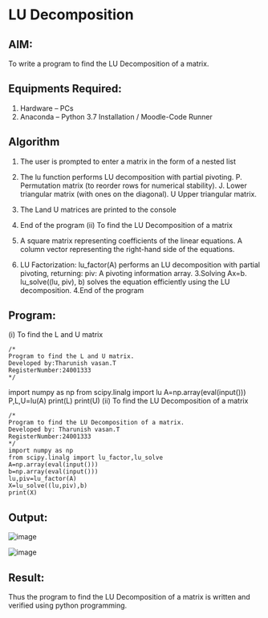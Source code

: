 # LU Decomposition 

## AIM:
To write a program to find the LU Decomposition of a matrix.

## Equipments Required:
1. Hardware – PCs
2. Anaconda – Python 3.7 Installation / Moodle-Code Runner

## Algorithm
1. The user is prompted to enter a matrix in the form of a nested list

2. The lu function performs LU decomposition with partial pivoting. P. Permutation matrix (to reorder rows for numerical stability). J. Lower triangular matrix (with ones on the diagonal). U Upper triangular matrix.

3. The Land U matrices are printed to the console

4. End of the program (ii) To find the LU Decomposition of a matrix

5. A square matrix representing coefficients of the linear equations. A column vector representing the right-hand side of the equations.

6. LU Factorization: lu_factor(A) performs an LU decomposition with partial pivoting, returning: piv: A pivoting information array. 3.Solving Ax=b. lu_solve((lu, piv), b) solves the equation efficiently using the LU decomposition. 4.End of the program

## Program:
(i) To find the L and U matrix
```
/*
Program to find the L and U matrix.
Developed by:Tharunish vasan.T
RegisterNumber:24001333 
*/
```
import numpy as np
from scipy.linalg import lu
A=np.array(eval(input()))
P,L,U=lu(A)
print(L)
print(U)
(ii) To find the LU Decomposition of a matrix
```
/*
Program to find the LU Decomposition of a matrix.
Developed by: Tharunish vasan.T
RegisterNumber:24001333 
*/
import numpy as np
from scipy.linalg import lu_factor,lu_solve
A=np.array(eval(input()))
b=np.array(eval(input()))
lu,piv=lu_factor(A)
X=lu_solve((lu,piv),b)
print(X)
```

## Output:
![image](https://github.com/user-attachments/assets/d217dd2f-d1fa-43eb-8534-37f36306b7be)


![image](https://github.com/user-attachments/assets/8d8a672c-38f8-45df-ad9b-619fe7b06b02)




## Result:
Thus the program to find the LU Decomposition of a matrix is written and verified using python programming.

